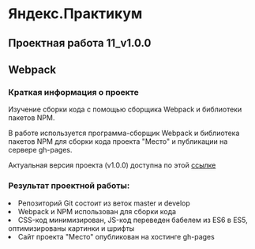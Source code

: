
# Яндекс.Практикум

  

## Проектная работа 11_v1.0.0

## Webpack

  

### Краткая информация о проекте

Изучение сборки кода с помощью сборщика Webpack и библиотеки пакетов NPM.

  
  

В работе используется программа-сборщик Webpack и библиотека пакетов NPM для сборки кода проекта "Место" и публикации на сервере gh-pages.

  
  

Актуальная версия проекта (v1.0.0) доступна по этой [ссылке](https://lsnsky.github.io/yandex_project_11_webpack/)

  

### Результат проектной работы:

 
<li>
Репозиторий Git состоит из веток master и develop
<li>
Webpack и NPM использован для сборки кода
<li>
CSS-код минимизирован, JS-код переведен бабелем из ES6 в ES5, оптимизированы картинки и шрифты
<li>
Сайт проекта "Место" опубликован на хостинге gh-pages